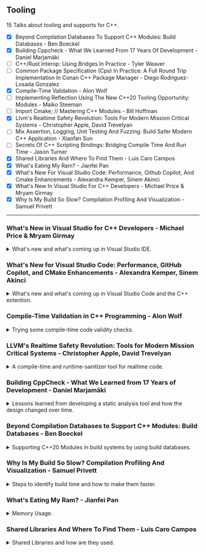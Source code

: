 <!--
// cSpell:ignore Qlibs fftw rtsan noundef dispatchv resultv Wfunction Wperf nonallocating Wunknown perfetto IWYU Wirth valgrind dhat jemalloc lfoo Xlinker lopencv
-->

<link rel="stylesheet" type="text/css" href="../../markdown-style.css">

## Tooling

<summary>
15 Talks about tooling and supports for C++.
</summary>

- [x] Beyond Compilation Databases To Support C++ Modules: Build Databases - Ben Boeckel
- [X] Building Cppcheck - What We Learned From 17 Years Of Development - Daniel Marjamäki
- [ ] C++/Rust Interop: Using Bridges In Practice - Tyler Weaver
- [ ] Common Package Specification (Cps) In Practice: A Full Round Trip Implementation In Conan C++ Package Manager - Diego Rodriguez-Losada Gonzalez
- [X] Compile-Time Validation - Alon Wolf
- [ ] Implementing Reflection Using The New C++20 Tooling Opportunity: Modules - Maiko Steeman
- [ ] Import Cmake; // Mastering C++ Modules - Bill Hoffman
- [X] Llvm's Realtime Safety Revolution: Tools For Modern Mission Critical Systems - Christopher Apple, David Trevelyan
- [ ] Mix Assertion, Logging, Unit Testing And Fuzzing: Build Safer Modern C++ Application - Xiaofan Sun
- [ ] Secrets Of C++ Scripting Bindings: Bridging Compile Time And Run Time - Jason Turner
- [x] Shared Libraries And Where To Find Them - Luis Caro Campos
- [x] What's Eating My Ram? - Jianfei Pan
- [X] What's New For Visual Studio Code: Performance, Github Copilot, And Cmake Enhancements - Alexandra Kemper, Sinem Akinci
- [X] What's New In Visual Studio For C++ Developers - Michael Price & Mryam Girmay
- [x] Why Is My Build So Slow? Compilation Profiling And Visualization - Samuel Privett

---

### What's New in Visual Studio for C++ Developers - Michael Price & Mryam Girmay

<details>
<summary>
What's new and what's coming up in Visual Studio IDE.
</summary>

[What's New in Visual Studio for C++ Developers](https://youtu.be/Ulq3yUANeCA?si=voZfhAjwwzOx_544), [event](https://cppcon2024.sched.com/event/1gZgR/whats-new-in-visual-studio-for-c-developers), [slides](https://github.com/CppCon/CppCon2024/blob/main/Presentations/What's_New_in_Visual_Studio_For_Cpp_Developers.pdf)

The yearly talk by the Visual Studio team in Microsoft

#### Productivity

Github Copilot will be bundled with visual studio, mainly as a chatbot and editor suggestion. requires license from github. combines context from the project and opened files. we can also add context to the project with the ".github/copilot-instructions.md" file.\
We can ask copilot to improve memory layout for our classes, or to ask it to reduce the build time (with build insight).

> Build Insights - Analyze and optimize your build
>
> - Detailed analytics about your C++ builds
> - Integrated into Visual Studio
> - Visualize your include tree
> - Identify "expensive" included files
> - Find inlined functions that bloat your binaries

#### Game Development

direct support for unreal engine 5 projects, better integration and a dedicated toolbar.

#### MSVC Toolchain

improved support for C++23 features, work towards C++26 features. improvements to the address sanitizer, also integrated with copilot.\
better integration with the vcpkg package manager.

#### Debugging, Cross-Platform & Source Control

> - CMake Debugger in Visual Studio
> - Remote File Explorer for Linux
> - Target View Improvements
> - Automatically Install WSL from Visual Studio
> - Debug Linux Console Apps in Integrated Terminal

Better source control integration with popular repository hosting platforms. more copilot stuff to create commit messages.\
Better experience for connecting to remote server systems. also running tests on remote machines and modify files over there.

</details>

### What's New for Visual Studio Code: Performance, GitHub Copilot, and CMake Enhancements - Alexandra Kemper, Sinem Akinci

<details>
<summary>
What's new and what's coming up in Visual Studio Code and the C++ extention.
</summary>

[What's New for Visual Studio Code: Performance, GitHub Copilot, and CMake Enhancements](https://youtu.be/pjarNT2YgSQ?si=Q5n85mH93Q3Ppxzu), [event](https://cppcon2024.sched.com/event/1gZgQ/whats-new-for-visual-studio-code-performance-github-copilot-and-cmake-enhancements), [slides](https://github.com/CppCon/CppCon2024/blob/main/Presentations/What's_New_For_Visual_Studio_Code.pdf).

github copilot integration, cmake, etc...

adding fuzzy search support, making intelliSense faster, faster project start up.

chat copilot context using participants in the chat, commands with the `/` prefix like "/fix", "/explain" and "/tests".

better cmake presets, workflows. multi window support.

support for LLMs for vsCode extensions - language model API. chat participants and API changes.

</details>

### Compile-Time Validation in C++ Programming - Alon Wolf

<details>
<summary>
Trying some compile-time code validity checks.
</summary>

[Compile-Time Validation in C++ Programming](https://youtu.be/jDn0rxWr0RY?si=h6p5wxMOovSG-iDh),[slides](https://github.com/CppCon/CppCon2024/blob/main/Presentations/Compile-Time_Validation.pdf), [event](https://cppcon2024.sched.com/event/1gZgF/compile-time-validation).

starting with some definitions by ISO or wikipedia:

> - Software Validation: - "Confirmation, through the provision of objective evidence, that the requirements for a specific intended use or application have been fulfilled"
> - Security "Resistance to intentional, unauthorized act(s) designed to cause harm or damage to a system"
> - Memory Safety - "Memory safety is the state of being protected from various software bugs and security vulnerabilities when dealing with memory access, such as buffer overflows and dangling pointers"
> - Software Safety - Ability of software to be free from unacceptable risk. [...] It is the ability of software to resist failure and malfunctions that can lead to death or serious injury to people, loss or severe damage to property, or severe environmental harm."

we can have memory safety issues, such as memory invalidation (through pointers, references, iterators) or going out of bounds. we can also have options for arbitrary code injections from user input.

```cpp
void foo() {
    vector<int> vec = { 0, 1, 2, /*...*/ };
    auto& ref = vec[0];
    vec.push_back(42);
    cout << ref; // ref may be invalid
}

void foo() {
    int index, value;
    cin >> index >> value;
    vector<int> vec = { 0, 1, /* ... */ };
    vec[index] = value;
}

void foo() {
    string str;
    cin >> str;
    db.run("SELECT * FROM Users WHERE name = " + str);
}
```

different kinds of application have different performance needs and focuses, some require low latency, some must have high throughput and scalability, while others focus on battery usage or electricity consumption.

validations can be done before executing the code (static, compile time) or during (runtime). compile time checks are a subset of static checks.

for example, we can have this code, a potential out-of-bounds access, we can check this statically, but there's also a runtime bounds check with the <cpp>at()</cpp> method of the container.

```cpp
void foo1(){
    std::vector<int> vec = get_vec();
    size_t index = get_index();
    vec[index] = 42;
}

void foo2(){
    std::vector<int> vec = get_vec();
    size_t index = get_index();
    vec.at(index) = 42;
}
```

for performance, we can run checks during the program execution or analyze the source code to detect possible bottlenecks.

```cpp
void must_be_fast_runtime() {
    using namespace std::chrono;
    auto start = high_resolution_clock::now();
    /*...*/
    auto end = high_resolution_clock::now();
    validate_performance(start, end);
}

void must_be_fast() {
    /*...*/
    can_slowly_read_huge_file();
}
```

#### Compile-time Validation

> Detecting errors early in the development pipeline reduces costs, saves time, minimizes risk, and improves efficiency.

we want to detect the error as soon as possible, and have the error be clear, informative and accurate.\
we sometimes need to choose between having high performance and flexible programs and having safe programs. C++ is usually used for cases that need the high-performance of a low-level language. we can have error detection at compile time with error reporting at runtime.

```cpp
void foo_1() {
    auto error = detect_error();
    if (error) {
        report_error(error);
    }
}

void foo_2() {
    constexpr auto error = detect_error();
    if constexpr (error) {
        report_error(error);
    }
}
```

one limitation of <cpp>static_assert</cpp> is that it must use string literals, which limits the information that can appear in the error message.

```cpp
void foo() {
    constexpr auto error = detect_error();
    static_assert(!error, "error message");
}
```

we can try working around this by using templates, this prints out the custom error object, but the error itself is the <cpp>sizeof</cpp> comparison.

```cpp
struct custom_error {};
void foo() {
    constexpr auto error = std::optional(custom_error{});
    if constexpr (error) {
    report_error<*error>();
    }
}

template<auto error>
constexpr auto report_error() {
    static_assert(sizeof(error) == 0);
}
```

our next attempt moves the error struct into the error line, and we can add custom compile time fields to our error.

```cpp
inline constexpr auto always_false = sizeof(error) == 0;
template<auto error>
constexpr auto report_error() {
    static_assert(always_false<error>);
}

struct invalid_index {
    int index;
};
report_error<invalid_index{42}>();
```

we can also use a fixed width string, but this has different behavior in clang/gcc and MSVC.

```cpp
template<int N>
struct fixed_str {
    constexpr fixed_str(const char(&str)[N]) {
        std::copy(str, str + N, data);
    }

    char data[N] = {};
};

report_error<fixed_str("Hello Cppcon :)")>();
```

for C++26, we can use user generated errors in static asserts, this requires an object with the `.size()` and `.data()` members.

#### Compile-Time Unit Tests

> Unit tests are automated tests written to validate that individual components of a program function as expected. Some C++ computations run at compile-time by using constexpr, consteval, or template metaprogramming.\
> These compile-time components can also be tested at compile-time.

we can simply write tests as <cpp>static_assert</cpp> statements, inside immediately invoked lambdas.

```cpp
static_assert(([]{
    static_assert(foo() == 42, "test failed");
    // more unit tests
}(), true));
```

or we can use a library such as <cpp>Qlibs++</cpp> to do components and fetuses validation.

#### Consistency Validation

we can make sure we always update the switch statement for enums, so we don't add a default case. we can use the <cpp>magic_enum</cpp> library to count the number of actions.

```cpp
enum class action {
    jump,
    fly
};
void on_action(action user_action) {
    switch(user_action) {
        static_assert(magic_enum::enum_count<action>() == 2);
        case action::jump:
            jump(); break;
        case action::fly:
            fly(); break;
    }
}
```

we could also convert the switch statement to a `magic_enum::enum_switch` which uses compile-time switch statement and makes sure all cases are handled.

the C++26 reflection proposal would allow use to do the same thing natively.

```cpp
template<class E>
constexpr auto enum_switch(auto callback, E arg) {
    return [: expand(enumerators_of(^E)) :] >> [&]<auto value>() {
        if (arg == [:value:]) {
            return callback.template operator()<[:value:]>();
        }
    };
}
```

#### Functional Programming and Metaprogramming

> - Immutability: Data is immutable, meaning once created, it cannot be changed. Instead of modifying existing data, you create new data structures with the desired changes.
> - Function Composition: Combining simple functions to build more complex functions. This is often done using function composition operators.
> - Monads: Encapsulates computations with context, allowing for the chaining of operations while managing side effects or state through a standardized interface.

function composition can allow us to validate the composed function properties and of the arguments.\
(something about <cpp>std::expected</cpp>).

using chain of context to detect dangling pointers.

we can combine functional programming with Stateful Metaprogramming.\
doing some stuff to detect issues during compile time - code branches, state changes, etc..\
tracking state, actions, changes in a meta-programming compile time operations and applying rules on them. for example, implementing Rust reference-borrowing checks. at any point in time, an object can have multiple read reference, or a single mutating reference. having a two mutating references is invalid, and so is having a mutating reference and a reading reference.\
control flow validation, pointer validation, performance validation (using a slow allocator when a faster one could be used instead).

C++26 reflection will make recording actions much easier and more generic, and allow us better rules, and we could create the proxy types through it.

#### Circle - Lifetime Safety

<cpp>Circle</cpp> is a C++ compiler extention by *Sean Baxter* with language extensions, we can mark functions and blocks as safe and unsafe, which would allow/disallow some operations, there are also rules for lifetime annotations.

there are other proposals for safety features in the C++ language.
</details>

### LLVM's Realtime Safety Revolution: Tools for Modern Mission Critical Systems - Christopher Apple, David Trevelyan

<details>
<summary>
A compile-time and runtime-sanitizer tool for realtime code.
</summary>

[LLVM's Realtime Safety Revolution: Tools for Modern Mission Critical Systems](https://youtu.be/KvhgNdxX6Uw?si=dPZCqvjyq11Rq3kq), [slides](https://github.com/CppCon/CppCon2024/blob/main/Presentations/LLVMs_Realtime_Safety_Revolution.pdf), [event](https://cppcon2024.sched.com/event/1gZgL/llvms-realtime-safety-revolution-tools-for-modern-mission-critical-systems), [realtime sanitizer repository](https://github.com/realtime-sanitizer/rtsan).

#### Realtime Programming

definition - provide the right answer in the right time. consequences of dropping a deadline can be missing data (input or output), and can be life threatening in critical applications.

> Real-time programs must guarantee response within specified time constraints, often referred to as "deadlines".
>
> Worst case execution time must be..
>
> 1. deterministic
> 2. known in advance
> 3. independent of input data
> 4. shorter than the given deadline

for example, <cpp>malloc</cpp> is usually 10 nanoseconds (ns), but can also take up to 1,000,000 ns in some cases. this means it can't be used when deadlines are in the range of milliseconds.\
there are other knows calls with non-determistic execution time, they also block the progress of the processing. therefore, they are prohibited for real time programming.

1. system calls
2. allocations
3. <cpp>mutex</cpp> locks/unlocks
4. thrown exceptions
5. Indefinite waits (CAS loops, infinite loops)
6. others...

CAS - compare and swap.

it's sometimes easy to find the violations, but for other cases, the violation might be inside 3rd party code, or depend on the use case. for example, operating on a container might mean allocating a new node or triggering a resize, or calling a destructor. even a lambda might be creating <cpp>std::function</cpp> object under the hood. and even when a piece of code is safe when you use it, it might be changed by someone else and become non-deterministic, and we never know what happens in 3rd party libraries.

```cpp
void process_audio()
{
    numbers[1] = 2; // what kind of container is this?
}

void dispatch()
{
    auto const x = input_array(); // what if this changes?
    auto const y = output_array();

    post_report([x,y](auto & data) { 
        data.input = x;
        data.output = y;
    }); // does this allocate?
}

void process_audio()
{
    fftw_execute(plan); // third party library
}
```

#### Existing Strategies

we currently need to rely on

> - Shared experience
> - Code review
> - Profilers and debuggers
> - <cpp>static_assert</cpp>
> - Documentation

which have the problems of...

> - Getting experience takes a long time
> - Code review is prone to human error
> - Profiling/debugging is a manual process
> - Static assertions are limited
> - Documentation goes out of date
> - What about pre-built dependencies?

what if we could have a tool? something that can detect violations, even from code we bring from elsewhere? we would want it to be part of the pipeline.\
there are two tools coming soon:

1. RealtimeSanitizer - runtime
2. Performance Constraints - compiletime

#### RealtimeSanitizer

using sanitizers is important, in this example, an address sanitizer (`clang++ -fsanitize=address main.cpp`) would detect that we use the wrong index.

```cpp
#include <vector>
int main()
{
    auto v = std::vector<int> (16);
    return v[16];
}
```

so, we would like a sanitizer to detect code that isn't realtime safe in the manner (`clang++ --fsanitize=realtime main.cpp`), we declare the realtime functions with an attribute <cpp>[[clang::nonblocking]]</cpp>.

```cpp
float process(float x) [[clang::nonblocking]]
{
 auto const y = std::vector<float> (16); // this allocates!
 //...
}
```

Under the hood, the sanitizer instruments and intercepts the calls, and replaces any known blocking calls with errors. this a two step process, compiling and tracking with a runtime library.

(something like this)

```cpp
void __rtsan_realtime_enter() { /**/ }
void __rtsan_realtime_exit() { /**/ }

INTERCEPTOR (void *, malloc, size_t size) {
 if (is_in_realtime_context()):
 print_stack_and_die("malloc");
 return REAL(malloc)(size);
}

/* original code*/
int dispatch() [[clang::nonblocking]]
{
    return calculate_result();
}

/* compiled with sanitizer */
define noundef i32 @_Z8dispatchv() #1 
{
    call void @__rtsan_realtime_enter()
    %1 = call noundef i32 @_Z16calculate_resultv()
    call void @__rtsan_realtime_exit()
    ret i32 %1
}
```

in most cases, these calls are defined in the <cpp>libc</cpp> library, and are calling the kernel.

- allocations
- threads and sleep
- fileSystems and streams
- sockets

#### Performance Constraints

we also have compile time approach, we define the code we want to constrain, and compile with special flags.

attributes:

- <cpp>[[clang::nonallocating]]</cpp>
- <cpp>[[clang::nonblocking]]</cpp>

compilation flags:

- `-Wfunction-effects`
- `-Wperf-constraint-implies-noexcept`

this is an hierarchy, not blocking implies not allocating, which requires the call to not throw exceptions (<cpp>noexcept</cpp>).\
the "perf-constraint-implies-noexcept" flag warns that we didn't mark the functions as not throwing, while the "function-effects" flag checks that all our marked functions only call functions with the same contraint or stricter.\
To make things easier, if the called function is defined in the same translation unit, the compiler can infer if the function satisfies the requirements, even without explicitly marking it. for 34d party libraries, we can override this be declaring the function again and adding the attribute. this is a risky behavior, and can cause compilation to pass, even if the called function uses non realtime calls inside it.

```cpp
// third_party.h
void defined_elsewhere();

// main.cpp
void defined_elsewhere() [[clang::nonblocking]] // manual declaration, after careful review of the source code

void process() [[clang::nonblocking]] {
 defined_elsewhere();
}
```

note: neither the compilation nor the sanitizer can guarantee realtime performance. there are known blind spots:

> - No guarantee of processor time.
> - No guarantee your code runs faster than allotted time.
> - No detection of hand-written assembly system calls.
> - Not all libc wrapper functions implemented.
> - No detection of nondeterministic loops.
>   - Infinite loops
>   - Nondeterministic loops (CAS - compare and swap)
> - MisDeclared functions. (for performance constraints)

#### Comparing and Contrasting

the two tools are designed to work together, and to solve the same problem, but there are some differences.\
one is compile time, one is runtime, for the runtime sanitizer, it only detects code that runs, so it needs to hit every path (code coverage). the sanitizer is more prone to false negatives (misses) - if the blocking path isn't hit, or if the system call isn't yet intercepted, we might miss it. the performance constraints is stricter, and can lead to false positives (false alarm), for example, clearing and then pushing to a <cpp>std::vector</cpp> might be non-blocking, if the container is known to have enough capacity reserved. the two tools would produce different results.

```cpp
int main()
{
    std::vector<int> v;
    v.reserve(512);
    dispatch(v);
}

void dispatch(vector<int>& v)
// noexcept[[clang::nonblocking]]
{
    v.clear();
    v.push_back(3);
}
```

Both options have costs, the runtime sanitizer has run costs, intercepting calls, adding some operations, and can interfere with inlining optimizations. there are additional checks for determining if we are inside a nonblocking context.  the compile-time flags require converting the code, adding the attributes all across the codebase. adding the attribute on one function can cascade to require adding it on many more functions, since they are called internally.\
both options can be disabled locally, either with a macro to disable the compilation flags, or an special object to disable runtime checks (uses RAII).

```cpp
// macro to allow non blocking
#define NONBLOCKING_UNSAFE(...) \
 _Pragma("clang diagnostic push") \
 _Pragma("clang diagnostic ignored \"-Wunknown-warning-option\"") \
 _Pragma("clang diagnostic ignored \"-Wfunction-effects\"") \
 __VA_ARGS__ \
 _Pragma("clang diagnostic pop")

void process() noexcept [[clang::nonblocking]]
{
 NONBLOCKING_UNSAFE(foo()); // use macro
}

#include <sanitizer/rtsan_interface.h>

void lock_error_mutex(std::mutex& m)
{
    __rtsan::ScopedDisabler disabler{}; // disable sanitizer
    m.lock();
}

void process() noexcept [[clang::nonblocking]]
{
    if (buffer_overflow) 
    {
        lock_error_mutex(m);
    }
}
```

for now, the compiletime performance constraints is only used with llvm (clang), so other compilers like gcc can't use it yet. for the runtime sanitizer, it can be used as a standalone by enabling a flag and inserting a special object (also RAII) in the code anywhere the attribute would gone into. we need to build and link the code with the library.
</details>

### Building CppCheck - What We Learned from 17 Years of Development - Daniel Marjamäki

<details>
<summary>
Lessons learned from developing a static analysis tool and how the design changed over time.
</summary>

[Building Cppcheck - What We Learned from 17 Years of Development](https://youtu.be/ztyhiMhvrqA?si=oZ57Lnm5h9zqvrgQ), [slides](https://github.com/CppCon/CppCon2024/blob/main/Presentations/Building_Cppcheck.pdf), [event](https://cppcon2024.sched.com/event/1gZdy/building-cppcheck-what-we-learned-from-17-years-of-development), [cppCheck repository](https://github.com/danmar/simplecpp).

the creator of CppCheck, a static analyzer tool. There is a focus on keeping the library portable, so it shouldn't require the latest cpp version.

there was a problem with static analysis tools, they didn't play well with compiler extensions, and they would have a high rate of false positives.\
the development of the tool started with perl and regular expressions (regex), but quickly moved to be written in C++ itself. started with simple checkers to find common problems:

> - Look for `X >= '0' && X <= '9'` and recommend to use <cpp>isdigit</cpp> instead.
> - Warn if <cpp>memset</cpp> is used on class
> - Warn about includes that are not needed
> - Redundant condition: `if (ptr) delete ptr;`
> - Member variable that is not initialized in constructor

this was accomplished with token list, part of which was to keep the tool compiler agnostic, so it doesn't matter if there are compiler extensions.\
there was a spike in downloads of the tool when a wikipedia page about static analyzers was created (and included cppCheck), this also brought more bug reports and fixes.

over time, there was more power in the infrastructure, rather than in the individual checkers, this includes a symbol database, also instantiating templates and using inline code to reduce cpu. next they add an AST (abstract syntax tree), and a generic dataflow analysis. adding valueTypes analysis.

in 2014, they found a bug in libXFont library that could allow unprivileged user to attain root privileges in some cases. the bug was 22 years old, and this also caused a rise in attention to the tool. the bug is that using sscanf can allow for overwriting data if the buffer isn't large enough.

```cpp
char charName[100];

if (sscanf((char *) line, "STARTCHAR %s", charName) != 1) {
    bdfError("bad character name in BDF file\n");
    goto BAILOUT; /* bottom of function, free and return error */
}
```

The philosophy of the tool changed over time, it started with the goal of not having false positives, but this changed to also warn on "potential" problems (like portability issues) and depend on configurations.\
The tool is continuously checked on real code - the debian linux distribution. they checks the packages from the source code using both the current and previous versions of cppCheck (regression testing). there are probably many false positives in the results, but there are also real bugs.

the tool started as a side project, but eventually became a commercial product under a new company. there are now two versions of the tool, the open source cppCheck and the commercial cppCheckPremium, with additional coding standards, extra checkers and customer support. the commercial version is certified by TUV.

one question from the audience is about the challenges, how to keep it compiler agnostic, how to handle template and macros (preprocessors).
</details>

### Beyond Compilation Databases to Support C++ Modules: Build Databases - Ben Boeckel

<details>
<summary>
Supporting C++20 Modules in build systems by using build databases.
</summary>

[Beyond Compilation Databases to Support C++ Modules: Build Databases](https://youtu.be/GUqs_CM7K_0?si=sl94_m0I0DyEcxnb), [slides](https://github.com/CppCon/CppCon2024/blob/main/Presentations/Beyond_Compilation_Databases_to_Support_Cpp_Modules.pdf), [event](https://cppcon2024.sched.com/event/1gZg8/beyond-compilation-databases-to-support-c-modules-build-databases).

part of CMake development

#### What Are Compilation Databases?

compilation databases are simple json files with multiple objects in an array.

[clang specification](https://clang.llvm.org/docs/JSONCompilationDatabase.html)

> Each object describes a single command
>
> - Working directory
> - Input file
> - Output file (optional)
> - Arguments (list of strings) or command (single string, shell escaped)

they are generated by the build system, and usually work, but can have problems when using multiple configurations (target, release/debug) and can have some additional problems, like how the shell commands are escaped (difference for linux, windows cmd and powershell), and some other stuff.

#### How Do Modules Change The Status Quo?

> Modules complicate C++ compilation.\
> Basically inherit the Fortran 90 modules compilation model.
>
> - Importing a module requires files generated during compilation of another TU (the "BMI")
>   - BMI: built module interface, binary module interface
>   - Also "CMI" for "compiled module interface"
> - Similarities
>   - BMIs are compiler-specific
>   - Lookup based on in-source identification (filenames are meaningless)
> - Differences in details
>   - Fortran supports "submodules" and exporting multiple modules per TU
>   - C++ has "partitions" and flags need to agree between the BMI and importer

problems with the Fortran modules definitions...

working with the example, define library A, which use a file that provide a module, and some files which dont, and we compile the library as c++20.

```CMake
add_library(A)
target_sources(A
    PRIVATE
        a2.cpp a3.cpp
    PRIVATE
        FILE_SET CXX_MODULES
        FILES
        a1.cpp)
target_compile_features(A PUBLIC cxx_std_20)
```

CMake scans the files to build the dependencies graph, seeing which files provide a module and which files import it (and therefore must delay compilation).\
in the next example, we have three libraries: A, B and C, B links with A, and C links with B.

```CMake
add_library(A)
# add sources to A

add_library(B)
# add sources to B
target_link_libraries(B PRIVATE A)

add_library(C)
# add sources to C
target_link_libraries(C PRIVATE B)
```

we have some issues which prevent us from incorporating modules.

> What is missing? (for modules)
>
> - Ordering between commands
> - Information about module usage
>   - Currently CMake "smuggles" through module mapper files (basically response files)
>   - These files are referenced by but not necessarily present with the compilation database
> - Visibility of modules
>   - Just because we have A.mod doesn't mean anything can use it
>     - Might be private to its target
>     - Might not be linked by the target owning the source in question
> - Flag compatibility questions
>   - -std=c++26 in importer P and -std=c++23 in importer Q
>   - Different BMIs for different flags!

#### Build Databases

The idea is to cover the gaps, rather than just a list of objects, we have more data in the file and group it diffenfly.

> - Group commands into "sets"
> - Ordering and module usage
>   - Includes information on modules provided and required by the TU in question
> - Visibility of modules
>   - TUs are tagged with a flag to indicate whether it can be used outside of its target
> - Flag compatibility
>   - Sets belong to "families"
>   - Each instance of a family's set is a different flag compatibility view of the set (e.g., CMake configuration or importer-influenced flags)

the schema of the new file include the version and revision at the top level, and the sets. a set has a name and family name, a list of visible sets and the translation units.\
The translation unit objects has the required data about the object, source, work directory, build arguments and whether it provides or requires modules.\
The file is versioned, a major version change indicates adding fields in a way that changes the semantic meaning of the contents. a minor version indicates a change that doesn't affect a correct interpretation of the content.\
Sets are globally unique, they are mapped into build targets, Translation units define the way to build something.

This is still a work in progress, CMake 3.31 will have experimental support, and there is a suggesting for the ISO standardization.

```CMake
set(CMAKE_EXPERIMENTAL_EXPORT_BUILD_DATABASE 4bd552e2-b7fb-429a-ab23-c83ef53f3f13)

# Initialize the EXPORT_BUILD_DATABASE property on targets
set(CMAKE_EXPORT_BUILD_DATABASE 1)

find_package(WithModules)

add_library(A)
# add sources to A
target_link_libraries(A PRIVATE WithModules::WithModules)
```

describing the future work - tooling, IDEs, adding header unit support, better argument representation.

(audience questions)

</details>

### Why Is My Build So Slow? Compilation Profiling And Visualization - Samuel Privett

<details>
<summary>
Steps to identify build time and how to make them faster.
</summary>

[Why Is My Build So Slow? Compilation Profiling And Visualization](https://youtu.be/Oih3K-3eZ4Y?si=6OaOAxoW1Rp9UALu), [slides](https://github.com/CppCon/CppCon2024/blob/main/Presentations/Why_is_my_Build_so_Slow.pdf), [event](https://cppcon2024.sched.com/event/1gZf4/why-is-my-build-so-slow-compilation-profiling-and-visualization).

#### Visualization

Visualizing compilation with Ninja and Clang and writing code the compiles faster, but not how to speed up compilers themselves.\
In general, compilation increases with the lines of code, and as programs are developed, it usually gets more complicates and has more code. in the real world, compilation times wane, they go up and go down, but the general trend is upwards. eventually it becomes a problem that build times break the productivity flows, and then there's a period of reducing build times, and the cycle repeats.

When Ninja builds the program, it outputs a "ninja_log" file. this file tracks start/stop times for each output files (with a hash of the command used to build it). we can take this file and use "perfetto" as an interactive trace viewer tool. it uses the chrome event tracing format (json). we can dump the file into the visualizer to see basic view of the build. if we want more information, we can use the clang `-ftime-trace` flag when building the software, and then we will get a detailed traces file for each source file.\
newer versions of the ninja_log files require conversion using "ninjaTracing" python tool, and can combine with the time traces files for a more complete view.

#### Single File Compilation

we start with a simple example.

```cpp
#include <iostream>

int main()
{
    std::cout << "Hello, world" << std::endl;
}
```

the preprocessor `#include <iostream>` copies around 69,000 lines of code into the file. we can also see this if we run only the preprocessor (`-E` flag in clang and gcc) and look at the processed file and check the size. we can then compile the file normally and see where the time was spent.

```sh
clang main.cpp -stdlib=libc++ -E &> prep_main.cpp
du -sh main.cpp # disk usage 4.0Kb
du -sh prep_main.cpp # disk usage 2.9Mb
clang main.cpp -stdlib=libc++ -ftime-trace
```

we see that most of the time is spent processing the included header file, so this is where we can gain speed ups.

> - Refactor massive header files
>   - Having smaller header files gives consumers a better chance at including only what's strictly necessary for them
> - Forward declarations
>   - Requires no external tooling
>   - Frowned upon for entities defined in another project
>   - Can obfuscate dependencies
> - Include What You Use
>   - [IWYU Project](https://github.com/include-what-you-use/include-what-you-use)

the next example is about using templates, in this example, we have recursive template and a specialization.

```cpp
#include <iostream>

template <int N>
struct Sum {
    static const int value = N + Sum<N - 1>::value;
};

template <>
struct Sum<0> {
    static const int value = 0;
};

int main()
{
    std::cout << Sum<5>::value << std::endl;
}
```

We can use the [cpp insights](https://cppinsights.io/) tool and see that we actually instantiate a template for each value of N from 5 to 0. if we had a massive number in the template, the compiler would have to create those lines, and then parse them. we want faster run-time, so we pay for it with compilation time.

> Templates - Recommendations
>
> - Consider whether you need to use Template Meta Programming
>   - <cpp>constexpr</cpp> and <cpp>consteval</cpp> can go a long way
>   - Is there a way to more directly express intent to the compiler?
> - Re-evaluate your API
>   - Do you need to be generic over that extra type?
>   - Can you eliminate recursion?

with layered template, one instantiation can cause many many templates to be created and bloat the file.

#### Project Level Compilation

we can use the "ClangBuildAnalyzer" tool together with trace files for a high level overview of hot spots:

> - Files that took longest to parse
> - Templates that took longest to instantiate
> - Functions that took longest to compile
> - Expensive headers (with include chains!)

(it also supports incremental builds)

translation units are the "final representation" of the source code before the compiler creates the abstract syntax tree. this happens after including other files, templates instantiations and inline functions.

```cpp
// templates.hpp
#include <iostream>
template <int N>
struct Sum {
    static const int value = N + Sum<N - 1>::value;
};

template <>
struct Sum<0> {
    static const int value = 0;
};
```

if we have three files that include this file and use the template, each translation unit needs to do the same thing, we pay for the actions again and again for each file.

```cpp
// some other file: a.cpp, b.cpp, c.pp
#include "templates.hpp"

Sum<8192>::value;
```

we aren't protected by `#pragma once` or header guards, they exist to prevent multiple definitions, but they happen after the expansion.\
C++20 modules can help eliminate redundant parsing. this also applies for pre-compiled headers. the headers are compiled once and reused for the next file.

If we look at this in insulation, it's sometimes faster to do the duplicate work in parallel threads than wait for the pre-compiled header to complete. but in many cases, the free threads can be used for other work. so it depends on our project structure.

> Poor Dependency Management
>
> - Builds should be purely functional
>   - Single-core and parallel builds should just work
> - Avoid large dependency bottlenecks
>   - Can force the build to be synchronous
>   - Especially important when generating code (i.e., Protobuf)
> - Prefer smaller targets
> - Explicitly expressed dependencies enables efficient hardware utilization while maintaining build correctness

There is also an effect for passing Include headers to the compiler, if we have too many files in the `-I` flag, the effect can be non-linear, interacting with the filesystem isn't free, and caches can max out and that causes performance issues.

#### Project Level Analysis

Perfetto allows us to query the build times using SQL.

> "How much of the build is spent including this specific header?"

```SQL
WITH our_headers AS (
SELECT DISTINCT arg_set_id, display_value
FROM args
WHERE KEY = 'args.detail'
AND (display_value LIKE 'my_header.h')
) SELECT SUM (slice.dur) / 1e+9 AS duration_sec, COUNT (*) AS occurrence_count
FROM our_headers
JOIN slice
ON our_headers.arg_set_id = slice.arg_set_id
```

the proposed flow is to first identify the expensive parts of the code, and then make a decision. it might be possible to remove the code entirely, and if not, then to refactor it, and if that's not possible, perhaps move it to a module. it's also entirely possible that the code is simply expensive to build.\
optimizing build times is a lot of work, so the focus should be on low-hanging fruit with high value. after the easy stuff is done, there are higher-order solutions.

> - Do less work
>   - Incremental build
>   - Use a package manager
> - Compiler caching
> - Throw hardware at it
> - Distributed builds

there are sayings from the 90's about the issue:

> - What Andy Giveth, Bill Taketh Away
>   - Andy and Bill's Law - "New software will always consume any increase in computing power that new hardware can provide"
> - Wirth's law - "Software is getting slower more rapidly than hardware is becoming faster"

audience question about unity builds, optimizing for compilation resources (memory usage instead of time), other suggestions like using the PIMPL idiom (pointer to implementation), abusing forward declarations.

</details>

### What's Eating My Ram? - Jianfei Pan

<details>
<summary>
Memory Usage.
</summary>

[What's Eating My Ram?](https://youtu.be/y6AN0ks2q0A?si=8T9qdRDSh__LtwrC), [slides](https://github.com/CppCon/CppCon2024/blob/main/Presentations/What%E2%80%99s_eating_my_RAM.pdf), [event](https://cppcon2024.sched.com/event/1gZdx/whats-eating-my-ram).

a story about running out of RAM, a stateless application that suffered from high memory usage. high memory usage requires more swaps (reducing performance), can lead to OOM error and the service going down, and the impact is also felt with other processes using the same resource.

the first thing to do is to find the top memory consumers with the shell command `top -o RES`, it's better to have a dashboard that shows the consumption over time. since the service is supposed to be stateless, we only expect the memory usage to increase with the scale of requests, but since the number of requests didn't change, it must mean the problem is in the code. we look at the memory allocator and the operating system, and we should recall how the virtual memory is divided.

- Kernel
- stack
- heap
- data and text

> - Arena: a structure that is shared among one or
more threads.
> - Heap: a contiguous region of memory subdivided into chunks.
> - Chunk: a range of memory of various sizes allocated to the application.

the two function calls are <cpp>mmap</cpp> and <cpp>sbrk</cpp>. we have overview of allocated and free chunks. freeing chunk of memory doesn't return it to the operating system, it remains allocated to the application. chunks are managed by bins according to their sizes.

> <cpp>malloc</cpp> algorithm:
>
> - If the appropriate bin has a chunk in it, use that
> - If no chunk is available, create a new chunk(<cpp>sbrk()</cpp>: extends the heap)
> - If the request is large enough (*M_MMAP_THRESHOLD*): <cpp>mmap</cpp> request memory directly from OS
>
> <cpp>free</cpp> algorithm:
>
> - Place the free chunk in the appropriate bin
> - If this chunk is adjacent to another free chunk, combine
> - If this chunk is mapped: munmap

there are two problems: memory leak and memory fragmentation.

#### Memory Leaks

A memory leak means that memory which is no longer needed isn't released, it can happen if we forget to free heap memory, or if we just continue adding data to a container. this can also happen if we forget to mark a virtual class with a virtual destructor or when there are circular references.\
there are tools for detecting leaked memory, we can inject a test allocator to our standard containers. this approach can be done selectively, but that means it requires manually changing the code and re-compiling. we could also use an address sanitizer (`-fsanitize=address`), which still requires re-compiling the code, but it has some memory overhead. there are also the valgrind tools, which don't require compilation, but are much slower than the other tools and even more memory intensive. each tool provides different results, some provide a final report, while other have more detailed data over time (snapshots).

> Memory Leaks Tips:
>
> - "Static" leaks may hide the real issue – we need enough traffic for profiling.
> - They are all good tools, but for different cases.
> - Catch the problem in earlier stages – Integrate AddressSanitizer in CI.
> - Install the tools so we can start profiling easily.
> - Care about the lifecycle and ownership of what we allocate

#### Fragmentation

> "You try to allocate a big block and you can't, even
though you appear to have enough memory free"

chunks are placed in a way that prevents reusing them after they are freed, so the heap needs more and more memory from the operating system. there is also internal fragmentation, in which we allocate large chunks but only use a small part of the data. we can estimate the ratio of external and internal fragmentation.

$$
External Fragmentation = 1 - LargestAlloctableBlock / TotalFreeMemory \\
Internal Fragmentation = 1 - AccessedBytes / TotalAllocatedBytes
$$

For External Fragmentation, we check what is the largest block we can allocate, we can use <cpp>mallinfo</cpp> (malloc info) to see the data. for Internal Fragmentation, we check how much of the allocated data is actually is used. we get the data from the valgrind tool with the `--tool=dhat` flag.

we want to reduce the fragmentation, or de-fragment the memory. there is no magic solution, at the hardware level, there is page-meshing, at the OS level there is the linux buddy system, and at the memory allocator level, we might pass some parameters to tune the performance, or use a different malloc implementation such as "jemalloc" and replace the allocator in our code. the best thing to do is to change the memory usage pattern in the application. local allocators can separate where long lived data is stored from the short lived data.

</details>

### Shared Libraries And Where To Find Them - Luis Caro Campos

<details>
<summary>
Shared Libraries and how are they used.
</summary>

[Shared Libraries And Where To Find Them](https://youtu.be/Ik3gR65oVsM?si=ago4Lx7jBGUA11nB), [slides](https://github.com/CppCon/CppCon2024/blob/main/Presentations/Shared_Libraries_and_Where_To_Find_Them.pdf), [event](https://cppcon2024.sched.com/event/1gZez/shared-libraries-and-where-to-find-them)

> From the point of view of a C++ developer, compiled code typically ends up in either:
>
> - The executables themselves
> - Static libraries
> - Shared libraries
>
> Libraries are a vehicle for "reusable" code code that can be  invoked by other libraries or applications (even from other languages)

the lecture covers:

- WHEN shared libraries are needed
- WHICH programs needs to locate shared libraries
- TOOLS to query, troubleshoot
- WHERE to find shared libraries

we can separate the "when" into phases, first into "build" and "run" phases, and then further division of configuring the build, static linking, dynamic linking and packaging application. the linker matches the library during the build phase, and the runtime linker matches it when running the application.

```sh
g++ my_program.cpp -o my_program # fails
g++ my_program.cpp -o my_program -lfoo # link with library
g++ my_program.cpp -o my_program -lfoo -Xlinker --verbose # verbose to show the search path
```

the linker has a search procedure, determining where the linker searches for the libray. the linker path is stored into the executable. it also stores the libraries that the executable needs

```sh
file my_program
readelf -l my_program | grep interpreter
readelf -d my_program
objdump -p my_program | grep NEEDED

ldd my_program # will run the libraries
```

a common occurrence is that our library is not in a default location, this can happen when the library is local to the project, when we use a different version from the one installed in the file-system, or when it's vendored in.

```sh
g++ my_program.cpp -o my_program -lfoo # library isn't at the default search path
g++ my_program.cpp -o my_program -L/opt/foo/lib -lfoo # add library path to the linker
./my_program # can't find foo library
LD_LIBRARY_PATH=/opt/foo/lib  # change environment variable
LD_DEBUG=libs ./my_program 
ld.so --library_path /opt/foo/lib ./my_program # invoke the application with linker and library path
g++ my_program.cpp -o my_program -L/opt/foo/lib -lfoo -Wl,-rpath,/opt/foo/lib # embed the library location and the run path into the executable
readelf -d my_program
```

there is also the case of transitive dependencies. creating a shared library and using it for an executable, there are indirect dependencies to consider. `RUNPATH` is a newer linux variable, but it only affects direct dependencies, unlike `RPATH` (which was deprecated). there is also `LD_LIBRARY_PATH`, but it has lower priority, some confusion.

Apple OS platforms are similar to linux, but not identical. the linker is still called `ld`, but there are other tools for file inspection, and there is a different search path behavior.\
Windows are also different, there are two files, one for the linktime (.LIB extention, not the same as static libraries) and one for runtime (.DLL), some other differences from linux and MAC-OS.

#### Build Systems

> Build systems: Why locate libraries?\
> The linker already tells us if it can’t find a library.
>
> - We could just do `-lopencv_core` and let the linker fail if the library can't be found.
> - But we may see things like the following in our build scripts:
>   - `find_package(OpenCV)`
>   - `PKG_CHECK_MODULES([OPENCV], [opencv >= 2.0])`

package descriptor files allow us to work with build systems, do additional checks (versions, architectures, platforms, etc...), and fail early in the build process rather than wait for the entire build and link to finish.

CMake has a "build tree" and an "install tree", but again, it's different for windows. package managers like conan and vcpkg can help. something about bundling.
</details>
